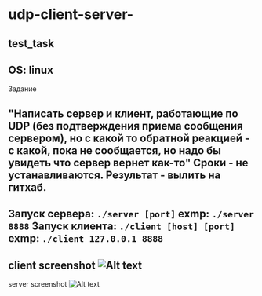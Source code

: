 # udp-client-server-
test_task
--------
OS: linux
--------
Задание

"Написать сервер и клиент, работающие по UDP (без подтверждения приема сообщения сервером),
но с какой то обратной реакцией - с какой, пока не сообщается, но надо бы увидеть что сервер вернет как-то"
Сроки - не устанавливаются.
Результат - вылить на гитхаб.
--------
Запуск сервера:
`./server [port]`
exmp: `./server 8888`
Запуск клиента:
`./client [host] [port]`
exmp: `./client 127.0.0.1 8888`
--------
client screenshot
![Alt text](img/client.png?raw=true "client")
--------
server screenshot
![Alt text](img/server.png?raw=true "server")
